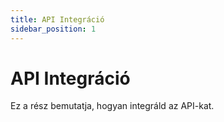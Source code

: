 ```yaml
---
title: API Integráció
sidebar_position: 1
---
```


# API Integráció

Ez a rész bemutatja, hogyan integráld az API-kat.

